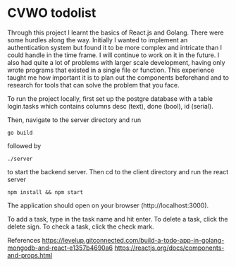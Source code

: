 # CVWO todolist
 
Through this project I learnt the basics of React.js and Golang. 
There were some hurdles along the way. Initially I wanted to implement an authentication system but found it to be more complex and intricate than I could handle in the time frame. I will continue to work on it in the future. I also had quite a lot of problems with larger scale development, having only wrote programs that existed in a single file or function. This experience taught me how important it is to plan out the components beforehand and to research for tools that can solve the problem that you face.

To run the project locally, first set up the postgre database with a table login.tasks which contains columns desc (text), done (bool), id (serial). 

Then, navigate to the server directory and run 
```
go build 
```
followed by 
```
./server 
```
to start the backend server. Then cd to the client directory and run the react server
```
npm install && npm start
```
The application should open on your browser (http://localhost:3000).

To add a task, type in the task name and hit enter.
To delete a task, click the delete sign.
To check a task, click the check mark.

References
https://levelup.gitconnected.com/build-a-todo-app-in-golang-mongodb-and-react-e1357b4690a6
https://reactjs.org/docs/components-and-props.html

